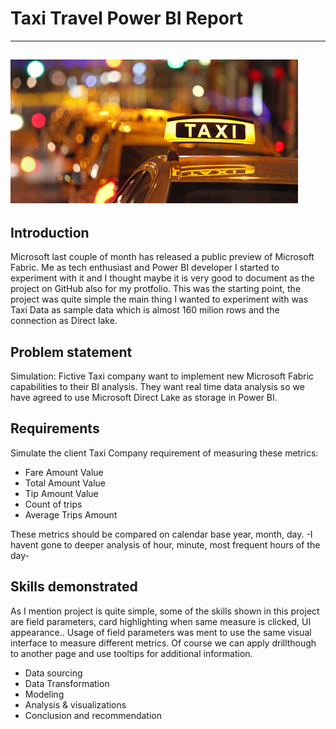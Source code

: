 # Taxi Travel Power BI Report
---
![](Taxi.jpg)
------
## Introduction
Microsoft last couple of month has released a public preview of Microsoft Fabric. Me as tech enthusiast and Power BI developer I started to experiment with it and I thought maybe it is very good to document as the project on GitHub also for my protfolio. This was the starting point, the project was quite simple the main thing I wanted to experiment with was Taxi Data as sample data which is almost 160 milion rows and the connection as Direct lake.

## Problem statement
Simulation:
Fictive Taxi company want to implement new Microsoft Fabric capabilities to their BI analysis. They want real time data analysis so we have agreed to use Microsoft Direct Lake as storage in Power BI.
  
## Requirements
Simulate the client Taxi Company requirement of measuring these metrics:
- Fare Amount Value
- Total Amount Value
- Tip Amount Value
- Count of trips
- Average Trips Amount

These metrics should be compared on calendar base year, month, day. -I havent gone to deeper analysis of hour, minute, most frequent hours of the day-
  
## Skills demonstrated
As I mention project is quite simple, some of the skills shown in this project are field parameters, card highlighting when same measure is clicked, UI appearance.. Usage of field parameters was ment to use the same visual interface to measure different metrics. Of course we can apply drillthough to another page and use tooltips for additional information.
- Data sourcing
- Data Transformation
- Modeling
- Analysis & visualizations
- Conclusion and recommendation

